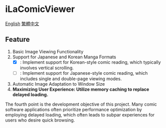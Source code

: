 # iLaComicViewer
[English](./README.md) [繁體中文](./README.zh-TW.md)

## Feature
1. Basic Image Viewing Functionality
2. Support for Japanese and Korean Manga Formats
   - [x] : Implement support for Korean-style comic reading, which typically involves vertical scrolling.
   - [ ] : Implement support for Japanese-style comic reading, which includes single and double-page viewing modes.
3. Automatic Image Adaptation to Window Size
4. **Maximizing User Experience: Utilize memory caching to replace delayed loading.**

The fourth point is the development objective of this project. Many comic software applications often prioritize performance optimization by employing delayed loading, which often leads to subpar experiences for users who desire quick browsing.
